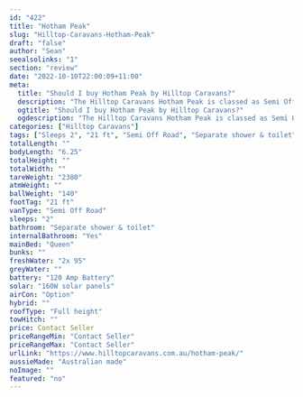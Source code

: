 ```yaml
---
id: "422"
title: "Hotham Peak"
slug: "Hilltop-Caravans-Hotham-Peak"
draft: "false"
author: "Sean"
seealsolinks: "1"
section: "review"
date: "2022-10-10T22:00:09+11:00"
meta:
  title: "Should I buy Hotham Peak by Hilltop Caravans?"
  description: "The Hilltop Caravans Hotham Peak is classed as Semi Off Road, and sleeps 2 people. It is Australian made and comes in at 21 ft. It generally has Separate shower & toilet."
  ogtitle: "Should I buy Hotham Peak by Hilltop Caravans?"
  ogdescription: "The Hilltop Caravans Hotham Peak is classed as Semi Off Road, and sleeps 2 people. It is Australian made and comes in at 21 ft. It generally has Separate shower & toilet."
categories: ["Hilltop Caravans"]
tags: ["Sleeps 2", "21 ft", "Semi Off Road", "Separate shower & toilet", "Full height", "Price Unknown", "Australian made"]
totalLength: ""
bodyLength: "6.25"
totalHeight: ""
totalWidth: ""
tareWeight: "2380"
atmWeight: ""
ballWeight: "140"
footTag: "21 ft"
vanType: "Semi Off Road"
sleeps: "2"
bathroom: "Separate shower & toilet"
internalBathroom: "Yes"
mainBed: "Queen"
bunks: ""
freshWater: "2x 95"
greyWater: ""
battery: "120 Amp Battery"
solar: "160W solar panels"
airCon: "Option"
hybrid: ""
roofType: "Full height"
towHitch: ""
price: Contact Seller
priceRangeMin: "Contact Seller"
priceRangeMax: "Contact Seller"
urlLink: "https://www.hilltopcaravans.com.au/hotham-peak/"
aussieMade: "Australian made"
noImage: ""
featured: "no"
---
```

